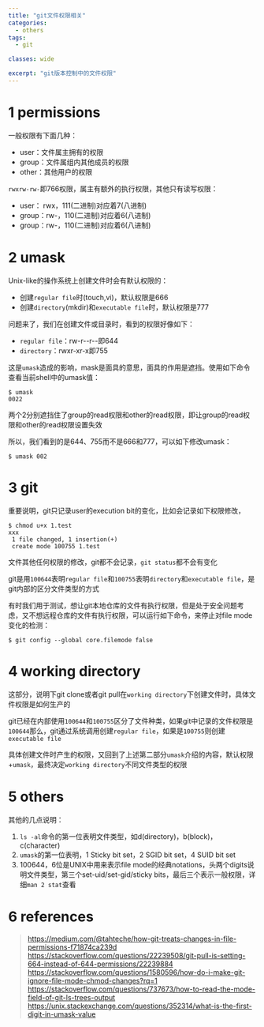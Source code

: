 ```yaml
---
title: "git文件权限相关"
categories:
  - others
tags:
  - git

classes: wide

excerpt: "git版本控制中的文件权限"
---
```


# 1 permissions
一般权限有下面几种：
- user：文件属主拥有的权限
- group：文件属组内其他成员的权限
- other：其他用户的权限

`rwxrw-rw-`即766权限，属主有额外的执行权限，其他只有读写权限：
- user： rwx，111(二进制)对应着7(八进制)
- group：rw-，110(二进制)对应着6(八进制)
- group：rw-，110(二进制)对应着6(八进制)

# 2 umask
Unix-like的操作系统上创建文件时会有默认权限的：
- 创建`regular file`时(touch,vi)，默认权限是666
- 创建`directory`(mkdir)和`executable file`时，默认权限是777

问题来了，我们在创建文件或目录时，看到的权限好像如下：
- `regular file`：rw-r--r--即644
- `directory`：rwxr-xr-x即755

这是`umask`造成的影响，mask是面具的意思，面具的作用是遮挡。使用如下命令查看当前shell中的umask值：
```
$ umask
0022
```
两个2分别遮挡住了group的read权限和other的read权限，即让group的read权限和other的read权限设置失效

所以，我们看到的是644、755而不是666和777，可以如下修改umask：
```
$ umask 002
```

# 3 git
重要说明，git只记录user的execution bit的变化，比如会记录如下权限修改，
```
$ chmod u+x 1.test
xxx
 1 file changed, 1 insertion(+)
 create mode 100755 1.test
```
文件其他任何权限的修改，git都不会记录，`git status`都不会有变化

git是用`100644`表明`regular file`和`100755`表明`directory`和`executable file`，是git内部的区分文件类型的方式

有时我们用于测试，想让git本地仓库的文件有执行权限，但是处于安全问题考虑，又不想远程仓库的文件有执行权限，可以运行如下命令，来停止对file mode变化的检测：
```
$ git config --global core.filemode false
```

# 4 working directory
这部分，说明下git clone或者git pull在`working directory`下创建文件时，具体文件权限是如何生产的

git已经在内部使用`100644`和`100755`区分了文件种类，如果git中记录的文件权限是`100644`那么，git通过系统调用创建`regular file`，如果是`100755`则创建`executable file`

具体创建文件时产生的权限，又回到了上述第二部分`umask`介绍的内容，默认权限+`umask`，最终决定`working directory`不同文件类型的权限

# 5 others
其他的几点说明：
1. `ls -al`命令的第一位表明文件类型，如d(directory)，b(block)，c(character)
2. `umask`的第一位表明，1 Sticky bit set，2 SGID bit set，4 SUID bit set
3. 100644，6位是UNIX中用来表示file mode的经典notations，头两个digits说明文件类型，第三个set-uid/set-gid/sticky bits，最后三个表示一般权限，详细`man 2 stat`查看

# 6 references
> https://medium.com/@tahteche/how-git-treats-changes-in-file-permissions-f71874ca239d  
https://stackoverflow.com/questions/22239508/git-pull-is-setting-664-instead-of-644-permissions/22239884  
https://stackoverflow.com/questions/1580596/how-do-i-make-git-ignore-file-mode-chmod-changes?rq=1  
https://stackoverflow.com/questions/737673/how-to-read-the-mode-field-of-git-ls-trees-output  
https://unix.stackexchange.com/questions/352314/what-is-the-first-digit-in-umask-value  